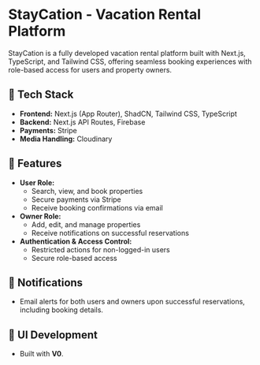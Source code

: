 # StayCation - Vacation Rental Platform

StayCation is a fully developed vacation rental platform built with Next.js, TypeScript, and Tailwind CSS, offering seamless booking experiences with role-based access for users and property owners.

## 🚀 Tech Stack

- **Frontend:** Next.js (App Router), ShadCN, Tailwind CSS, TypeScript
- **Backend:** Next.js API Routes, Firebase
- **Payments:** Stripe
- **Media Handling:** Cloudinary

## 🎯 Features

- **User Role:**
  - Search, view, and book properties
  - Secure payments via Stripe
  - Receive booking confirmations via email
- **Owner Role:**
  - Add, edit, and manage properties
  - Receive notifications on successful reservations
- **Authentication & Access Control:**
  - Restricted actions for non-logged-in users
  - Secure role-based access

## 📩 Notifications

- Email alerts for both users and owners upon successful reservations, including booking details.

## 🎨 UI Development

- Built with **V0**.

